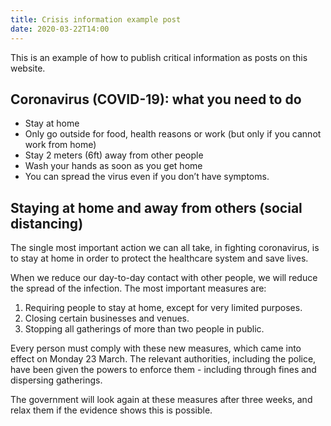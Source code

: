 ```yaml
---
title: Crisis information example post
date: 2020-03-22T14:00
---
```


This is an example of how to publish critical information as posts on this website.

## Coronavirus (COVID-19): what you need to do

* Stay at home
* Only go outside for food, health reasons or work (but only if you cannot work from home)
* Stay 2 meters (6ft) away from other people
* Wash your hands as soon as you get home
* You can spread the virus even if you don’t have symptoms.

## Staying at home and away from others (social distancing)

The single most important action we can all take, in fighting coronavirus, is to stay at home in order to protect the healthcare system and save lives.

When we reduce our day-to-day contact with other people, we will reduce the spread of the infection. The most important measures are:

1. Requiring people to stay at home, except for very limited purposes.
2. Closing certain businesses and venues.
3. Stopping all gatherings of more than two people in public.

Every person must comply with these new measures, which came into effect on Monday 23 March. The relevant authorities, including the police, have been given the powers to enforce them - including through fines and dispersing gatherings.

The government will look again at these measures after three weeks, and relax them if the evidence shows this is possible.